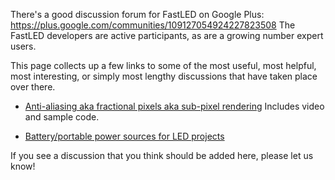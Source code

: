 There's a good discussion forum for FastLED on Google Plus: https://plus.google.com/communities/109127054924227823508  The FastLED developers are active participants, as are a growing number expert users.

This page collects up a few links to some of the most useful, most helpful, most interesting, or simply most lengthy discussions that have taken place over there.

 * [Anti-aliasing aka fractional pixels aka sub-pixel rendering](https://plus.google.com/112916219338292742137/posts/2VYNQgD38Pw)  Includes video and sample code.

 * [Battery/portable power sources for LED projects](https://plus.google.com/112916219338292742137/posts/5RxLurjSpMa)

If you see a discussion that you think should be added here, please let us know!